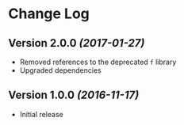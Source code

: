 # Change Log

## Version 2.0.0 *(2017-01-27)*

* Removed references to the deprecated `f` library
* Upgraded dependencies

## Version 1.0.0 *(2016-11-17)*

* Initial release
